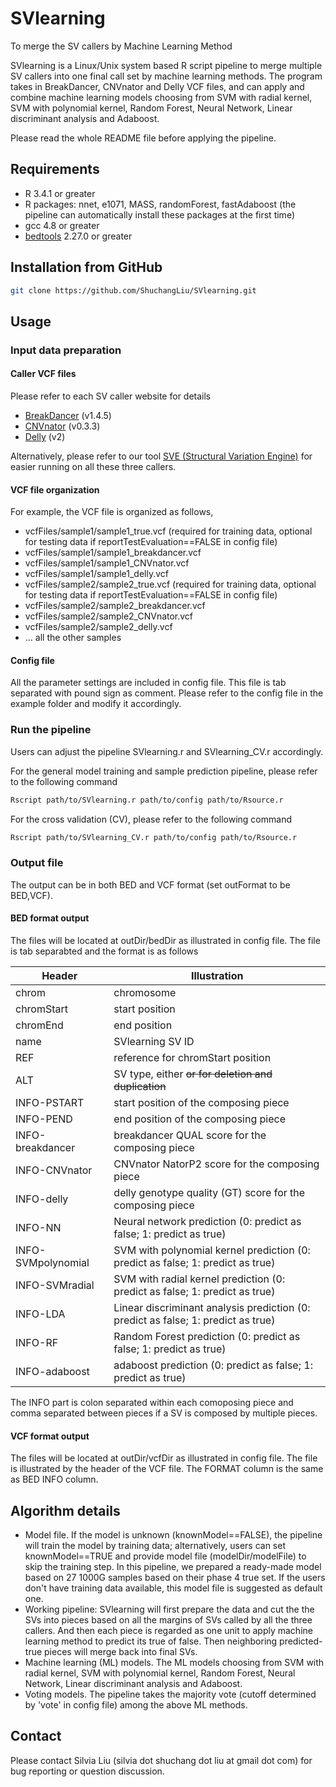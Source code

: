 # SVlearning
To merge the SV callers by Machine Learning Method

SVlearning is a Linux/Unix system based R script pipeline to merge multiple SV callers into one final call set by machine learning methods. The program takes in BreakDancer, CNVnator and Delly VCF files, and can apply and combine machine learning models choosing from SVM with radial kernel, SVM with polynomial kernel, Random Forest, Neural Network, Linear discriminant analysis and Adaboost.

Please read the whole README file before applying the pipeline.

## Requirements

* R 3.4.1 or greater
* R packages: nnet, e1071, MASS, randomForest, fastAdaboost (the pipeline can automatically install these packages at the first time)
* gcc 4.8 or greater
* [bedtools](http://bedtools.readthedocs.io/en/latest/index.html) 2.27.0 or greater

## Installation from GitHub

```bash
git clone https://github.com/ShuchangLiu/SVlearning.git
```

## Usage
### Input data preparation
#### Caller VCF files

Please refer to each SV caller website for details
* [BreakDancer](https://github.com/genome/breakdancer) (v1.4.5)
* [CNVnator](https://github.com/abyzovlab/CNVnator) (v0.3.3)
* [Delly](https://github.com/dellytools/delly) (v2)

Alternatively, please refer to our tool [SVE (Structural Variation Engine)](https://github.com/TheJacksonLaboratory/SVE) for easier running on all these three callers.

#### VCF file organization
For example, the VCF file is organized as follows,

* vcfFiles/sample1/sample1_true.vcf (required for training data, optional for testing data if reportTestEvaluation==FALSE in config file)
* vcfFiles/sample1/sample1_breakdancer.vcf
* vcfFiles/sample1/sample1_CNVnator.vcf
* vcfFiles/sample1/sample1_delly.vcf
* vcfFiles/sample2/sample2_true.vcf (required for training data, optional for testing data if reportTestEvaluation==FALSE in config file)
* vcfFiles/sample2/sample2_breakdancer.vcf
* vcfFiles/sample2/sample2_CNVnator.vcf
* vcfFiles/sample2/sample2_delly.vcf
* ... all the other samples

#### Config file 
All the parameter settings are included in config file. This file is tab separated with pound sign as comment. Please refer to the config file in the example folder and modify it accordingly. 

### Run the pipeline

Users can adjust the pipeline SVlearning.r and SVlearning_CV.r accordingly. 

For the general model training and sample prediction pipeline, please refer to the following command

```bash
Rscript path/to/SVlearning.r path/to/config path/to/Rsource.r
```

For the cross validation (CV), please refer to the following command

```bash
Rscript path/to/SVlearning_CV.r path/to/config path/to/Rsource.r
```

### Output file
The output can be in both BED and VCF format (set outFormat to be BED,VCF).

#### BED format output
The files will be located at outDir/bedDir as illustrated in config file. The file is tab separabted and the format is as follows

Header | Illustration
--- | ---
chrom | chromosome
chromStart | start position 
chromEnd | end position
name | SVlearning SV ID
REF | reference for chromStart position
ALT | SV type, either <DEL> or <DUP> for deletion and duplication
INFO-PSTART | start position of the composing piece
INFO-PEND | end position of the composing piece
INFO-breakdancer | breakdancer QUAL score for the composing piece
INFO-CNVnator | CNVnator NatorP2 score for the composing piece
INFO-delly | delly genotype quality (GT) score for the composing piece
INFO-NN | Neural network prediction (0: predict as false; 1: predict as true)
INFO-SVMpolynomial | SVM with polynomial kernel prediction (0: predict as false; 1: predict as true)
INFO-SVMradial | SVM with radial kernel prediction (0: predict as false; 1: predict as true)
INFO-LDA | Linear discriminant analysis prediction (0: predict as false; 1: predict as true)
INFO-RF | Random Forest prediction (0: predict as false; 1: predict as true)
INFO-adaboost | adaboost prediction (0: predict as false; 1: predict as true)

The INFO part is colon separated within each comoposing piece and comma separated between pieces if a SV is composed by multiple pieces.

#### VCF format output
The files will be located at outDir/vcfDir as illustrated in config file. The file is illustrated by the header of the VCF file. The FORMAT column is the same as BED INFO column. 

## Algorithm details

* Model file. If the model is unknown (knownModel==FALSE), the pipeline will train the model by training data; alternatively, users can set knownModel==TRUE and provide model file (modelDir/modelFile) to skip the training step. In this pipeline, we prepared a ready-made model based on 27 1000G samples based on their phase 4 true set. If the users don't have training data available, this model file is suggested as default one.
* Working pipeline: SVlearning will first prepare the data and cut the the SVs into pieces based on all the margins of SVs called by all the three callers. And then each piece is regarded as one unit to apply machine learning method to predict its true of false. Then neighboring predicted-true pieces will merge back into final SVs.
* Machine learning (ML) models. The ML models choosing from SVM with radial kernel, SVM with polynomial kernel, Random Forest, Neural Network, Linear discriminant analysis and Adaboost.
* Voting models. The pipeline takes the majority vote (cutoff determined by 'vote' in config file) among the above ML methods.

## Contact

Please contact Silvia Liu (silvia dot shuchang dot liu at gmail dot com) for bug reporting or question discussion.


